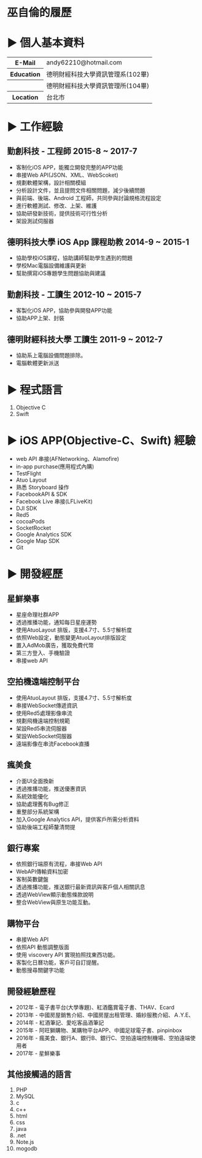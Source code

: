 # 巫自倫的履歷

# ▶ 個人基本資料
<table>
	<tbody>
		<tr>
			<th>E-Mail</th>
			<td>andy62210@hotmail.com</td>
		</tr>
		<tr>
			<th>Education</th>
			<td>德明財經科技大學資訊管理系(102畢)</td>
		</tr>
    		<tr>
			<th></th>
			<td>德明財經科技大學資訊管理所(104畢)</td>
		</tr>
		<tr>
			<th>Location</th>
			<td>台北市</td>
		</tr>
	</tbody>
</table>

# ▶ 工作經驗
## 勤創科技 - 工程師 2015-8 ~ 2017-7
* 客制化iOS APP，能獨立開發完整的APP功能
* 串接Web API(JSON、XML、WebScoket)
* 規劃軟體架構，設計相關模組
* 分析設計文件，並且提問文件相關問題，減少後續問題
* 與前端、後端、Android 工程師，共同參與討論規格流程設定
* 進行軟體測試、修改、上架、維護
* 協助研發新技術，提供技術可行性分析
* 架設測試伺服器

## 德明科技大學 iOS App 課程助教 2014-9 ~ 2015-1
* 協助學校iOS課程，協助講師幫助學生遇到的問題
* 學校Mac電腦設備維護與更新
* 幫助撰寫iOS專題學生問題協助與建議

## 勤創科技 - 工讀生 2012-10 ~ 2015-7
* 客製化iOS APP，協助參與開發APP功能
* 協助APP上架、封裝

## 德明財經科技大學 工讀生 2011-9 ~  2012-7
* 協助系上電腦設備問題排除。
* 電腦軟體更新派送


# ▶ 程式語言
1. Objective C
1. Swift

# ▶ iOS APP(Objective-C、Swift) 經驗
* web API 串接(AFNetworking、Alamofire)
* in-app purchase(應用程式內購)
* TestFlight
* Atuo Layout
* 熟悉 Storyboard 操作
* FacebookAPI & SDK
* Facebook Live 串接(LFLiveKit)
* DJI SDK
* Red5
* cocoaPods
* SocketRocket
* Google Analytics SDK
* Google Map SDK
* Git

# ▶ 開發經歷

##  星鮮樂事
* 星座命理社群APP
* 透過推播功能，通知每日星座運勢
* 使用AtuoLayout 排版，支援4.7寸、5.5寸解析度
* 依照Web設定，動態變更AtuoLayout排版設定
* 置入AdMob廣告，獲取免費代幣
* 第三方登入、手機驗證
* 串接web API

## 空拍機遠端控制平台
* 使用AtuoLayout 排版，支援4.7寸、5.5寸解析度
* 串接WebSocket傳遞資訊
* 使用Red5處理影像串流
* 規劃飛機遠端控制規範
* 架設Red5串流伺服器
* 架設WebSocket伺服器
* 遠端影像在串流Facebook直播

## 瘋美食
* 介面UI全面換新
* 透過推播功能，推送優惠資訊
* 系統效能優化
* 協助處理舊有Bug修正
* 重整部分系統架構
* 加入Google Analytics API，提供客戶所需分析資料
* 協助後端工程師釐清問提

## 銀行專案
* 依照銀行端原有流程，串接Web API
* WebAPI傳輸資料加密
* 客制英數鍵盤
* 透過推播功能，推送銀行最新資訊與客戶個人相關訊息
* 透過WebView顯示動態條款說明
* 整合WebView與原生功能互動。

## 購物平台
* 串接Web API
* 依照API 動態調整版面
* 使用 viscovery API 實現拍照找東西功能。
* 客製化日曆功能，客戶可自訂提醒。
* 動態搜尋關鍵字功能

## 開發經驗歷程
* 2012年 - 電子書平台(大學專題)、紅酒鑑賞電子書、THAV、Ecard
* 2013年 - 中國房屋銷售介紹、中國房屋出租管理、婚紗服務介紹、Ａ.Y.E、
* 2014年 - 紅酒筆記、愛吃客品酒筆記
* 2015年 - 阿旺獅購物、某購物平台APP、中國足球電子書、pinpinbox
* 2016年 - 瘋美食、銀行A、銀行B、銀行C、空拍遠端控制機場、空拍遠端使用者
* 2017年 - 星鮮樂事

## 其他接觸過的語言
1. PHP
1. MySQL
1. c
1. c++
1. html
1. css
1. java
1. .net
1. Note.js
1. mogodb




